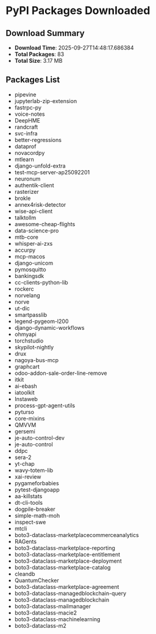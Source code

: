 # PyPI Packages Downloaded

## Download Summary
- **Download Time**: 2025-09-27T14:48:17.686384
- **Total Packages**: 83
- **Total Size**: 3.17 MB

## Packages List
- pipevine
- jupyterlab-zip-extension
- fastrpc-py
- voice-notes
- DeepHME
- randcraft
- svc-infra
- better-regressions
- dataprof
- novacordpy
- mtlearn
- django-unfold-extra
- test-mcp-server-ap25092201
- neuronum
- authentik-client
- rasterizer
- brokle
- annex4risk-detector
- wise-api-client
- talktollm
- awesome-cheap-flights
- data-science-pro
- mtb-core
- whisper-ai-zxs
- accurpy
- mcp-macos
- django-unicom
- pymosquitto
- bankingsdk
- cc-clients-python-lib
- rockerc
- norvelang
- norve
- ut-dic
- smartpasslib
- legend-pygeom-l200
- django-dynamic-workflows
- ohmyapi
- torchstudio
- skypilot-nightly
- drux
- nagoya-bus-mcp
- graphcart
- odoo-addon-sale-order-line-remove
- itkit
- ai-ebash
- iatoolkit
- Instaweb
- process-gpt-agent-utils
- pyturso
- core-mixins
- QMVVM
- gersemi
- je-auto-control-dev
- je-auto-control
- ddpc
- sera-2
- yt-chap
- wavy-totem-lib
- xai-review
- pygameforbabies
- pytest-djangoapp
- aa-killstats
- dt-cli-tools
- dogpile-breaker
- simple-math-moh
- inspect-swe
- mtcli
- boto3-dataclass-marketplacecommerceanalytics
- RAGents
- boto3-dataclass-marketplace-reporting
- boto3-dataclass-marketplace-entitlement
- boto3-dataclass-marketplace-deployment
- boto3-dataclass-marketplace-catalog
- cleandb
- QuantumChecker
- boto3-dataclass-marketplace-agreement
- boto3-dataclass-managedblockchain-query
- boto3-dataclass-managedblockchain
- boto3-dataclass-mailmanager
- boto3-dataclass-macie2
- boto3-dataclass-machinelearning
- boto3-dataclass-m2
